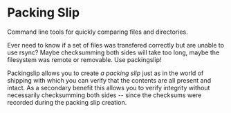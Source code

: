 # Packing Slip
Command line tools for quickly comparing files and directories. 

Ever need to know if a set of files was transfered correctly but are unable to
use rsync?  Maybe checksumming both sides will take too long, maybe the
filesystem was remote or removable.  Use packingslip!

Packingslip allows you to create _a packing slip_ just as in the world of
shipping with which you can verify that the contents are all present and
intact.  As a secondary benefit this allows you to verify integrity without
necessarily checksumming both sides -- since the checksums were recorded
during the packing slip creation.
